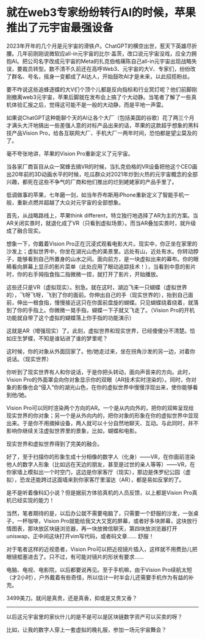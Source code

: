 # 就在web3专家纷纷转行AI的时候，苹果推出了元宇宙最强设备


2023年开年的几个月是元宇宙的滑铁卢。ChatGPT的横空出世，惹天下英雄尽折腰。几年前刚刚说微软应all-in元宇宙的比尔·盖茨，改口说元宇宙没戏，应全力拥抱AI。把公司名字改成元宇宙的Meta的扎克伯格痛陈自己all-in元宇宙出现战略失误，要裁员转型。数不清不久前还在高呼Web3、元宇宙的大V、专家们，纷纷改了群名、号名，摇身一变都成了AI达人，开始鼓吹AI才是未来，以此招揽粉丝。

要不咋说这些追蜂逐蝶的大V们个顶个儿都是反向指标和行业冥灯呢？他们前脚刚刚撤离web3元宇宙，苹果后脚就在发布会上搞了个大动静。当笔者了解了一些真机体验汇报之后，觉得这可能不是一般的大动静，而是平地一声雷。

如果说ChatGPT这种能聊个天的AI让各个大厂（包括美国的谷歌）花了两三个月才满头大汗地搞出一些差强人意的对标产品出来的话，苹果的这款超乎想象的黑科技产品Vision Pro，给各互联网大厂、手机大厂一两年时间，恐怕都是望尘莫及的了。

毫不夸张地讲，苹果的Vision Pro重新定义了元宇宙。

当各家厂商盲目从众一窝蜂去搞VR的时候，当扎克伯格的VR设备把他这个CEO画出20年前的3D动画水平的时候，吃瓜群众对2021年炒到火热的元宇宙概念的全部兴趣，都死在这些不争气的厂商和他们推出的烂到姥姥家的产品手里了。

低调做事的苹果，七年磨一剑，如当年乔布斯用iPhone重新定义了智能手机一般，重新点燃并超越了大众对元宇宙的全部想象。

首先，从战略路线上，苹果think different，特立独行地选择了AR为主的方案。当AR关闭实景时，就退化成了VR（只看到虚拟场景）。而当AR叠加实景时，就升级成了融合现实。

想象一下，你戴着Vision Pro正在沉浸式观看电影大片。现实中，你正坐在家里的沙发上；虚拟世界中，你坐在湖光山色的美景里。远处有山，近处有水。你转动脖子，能够看到自己所置身的山水之间。面向前方，是一块虚拟出来的幕布。你的眼睛看向屏幕上显示的影片菜单（此处应用了眼动追踪技术！），当看到中意的影片时，你的右手拇指食指二指微微一捏，就打开了影片，开始播放。

这些还只是VR（虚拟现实）。别急。就在这时，湖边飞来一只蝴蝶（虚拟世界的），飞呀飞呀，飞到了你的面前。你伸出自己的手（现实世界的），抬到自己面前，伸出一根食指，慢慢接近这只在你面前盘旋的蝴蝶。只见蝴蝶绕着绕着，就落到了你的手指上。你微微一晃手指，蝴蝶一下子就又飞走了。（Vision Pro的开机功能就自带了这个虚拟的蝴蝶落上你手指的功能演示）

这就是AR（增强现实）了。此刻，虚拟世界和现实世界，已经傻傻分不清楚。恰如庄生梦蝶，不知是谁钻进了谁的梦里呢？

这时候，你的对象从外面回家了。他/她走过来，坐在拐角沙发的另一边，对着你说话。（现实世界）

你听到了现实世界有人和你说话，于是你把头转动，面向声音来的方向。此时，Vision Pro的外面罩会向你对象显示你的双眼（AR技术实时渲染的）。同时，你对象的影像也会“侵入”你的湖光山色，在你的虚拟世界中慢慢浮现出来，使你能够看到他/她。

Vision Pro可以同时渲染两个方向的AR。一个是从内向外的，把你的双眸呈现给现实世界的你对象；另一个是从外向内的，把你对象的形象在你的虚拟世界中显现出来。于是你不用摘掉设备，两人就可以十分自然地聊天、互动。与此同时，并不影响你继续关注虚拟世界里的景象，比如，蝴蝶和电影。

现实世界和虚拟世界得到了完美的融合。

好了，至于扫描你的形象生成十分相像的数字人（化身）——VR，在你面前渲染他人的数字人形象（比如远在天边的朋友，甚至是过世的亲人等等）——VR，在你家墙上模拟出一个时空门，这边是你家客厅（现实），那边是侏罗纪公园（虚拟），恐龙还能跨过这面墙来到你家客厅里溜达（AR），都是易如反掌的了。

是不是听着像科幻小说？但是据前方体验真机的人员反馈，以上都是Vision Pro真机已经实现的能力！

当然，笔者期待的是，以后办公就不需要电脑了，只需要一个舒服的沙发，一张桌子，一杯咖啡，Vision Pro就能给我又大又宽的屏幕，或者好多块屏幕，这块放行情图表，那块放区块链浏览器，再一块放微信聊天，第四块放浏览器打开uniswap，正中间这块打开vim写代码，或者码文章…… 舒服！

对于笔者这样的近视患者，Vision Pro可以把近视镜片插入，这样就不用费劲儿把眼镜框塞进去了。只不过，有可能对镜片的形状有要求……

电脑、电视、电影院，以后都要说再见。至于手机嘛，由于Vision Pro续航太短（才2小时），户外戴着有些奇怪，所以估计一时半会儿还需要手机作为有益的补充。

3499美刀。就问是真贵，还是真香，抑或是又贵又香？

* * *

以后这元宇宙里的家伙什儿的是不是可以是区块链数字资产可以买卖的呀？

比如，让我的数字人穿上一套虚拟的晚礼服，参加一场元宇宙舞会？


